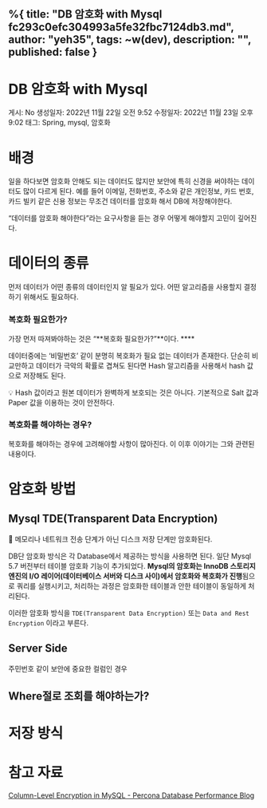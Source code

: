 %{
title: "DB 암호화 with Mysql fc293c0efc304993a5fe32fbc7124db3.md",
author: "yeh35",
tags: ~w(dev),
description: "",
published: false
}
---
# DB 암호화 with Mysql

게시: No
생성일자: 2022년 11월 22일 오전 9:52
수정일자: 2022년 11월 23일 오후 9:02
태그: Spring, mysql, 암호화

# 배경

일을 하다보면 암호화 안해도 되는 데이터도 많지만 보안에 특히 신경을 써야하는 데이터도 많이 다르게 된다. 예를 들어 이메일, 전화번호, 주소와 같은 개인정보, 카드 번호, 카드 빌키 같은 신용 정보는 무조건 데이터를 암호화 해서 DB에 저장해야한다.

“데이터를 암호화 해야한다”라는 요구사항을 듣는 경우 어떻게 해야할지 고민이 깊어진다.

# 데이터의 종류

먼저 데이터가 어떤 종류의 데이터인지 알 필요가 있다. 어떤 알고리즘을 사용할지 결정하기 위해서도 필요하다.

### **복호화 필요한가?**

가장 먼저 따져봐야하는 것은 “**복호화 필요한가?”**이다. ****

데이터중에는 ‘비밀번호’ 같이 분명히 복호화가 필요 없는 데이터가 존재한다.
단순히 비교만하고 데이터가 극악의 확률로 겹쳐도 된다면 Hash 알고리즘을 사용해서 hash 값으로 저장해도 된다. 

<aside>
💡 Hash 값이라고 원본 데이터가 완벽하게 보호되는 것은 아니다.
기본적으로 Salt 값과 Paper 값을 이용하는 것이 안전하다.

</aside>

### 복호화를 해야하는 경우?

복호화를 해야하는 경우에 고려해야할 사항이 많아진다.
이 이후 이야기는 그와 관련된 내용이다.

# 암호화 방법

## Mysql TDE(Transparent Data Encryption)

<aside>
📌 메모리나 네트워크 전송 단계가 아닌 디스크 저장 단계만 암호화된다.

</aside>

DB단 암호화 방식은 각 Database에서 제공하는 방식을 사용하면 된다.
일단 Mysql 5.7 버전부터 테이블 암호화 기능이 추가되었다.
**Mysql의 암호화는 InnoDB 스토리지 엔진의 I/O 레이어(데이터베이스 서버와 디스크 사이)에서 암호화와 복호화가 진행**됨으로 쿼리를 실행시키고, 처리하는 과정은 암호화한 테이블과 안한 테이블이 동일하게 처리된다.

이러한 암호화 방식을 `TDE(Transparent Data Encryption)` 또는 `Data and Rest Encryption` 이라고 부른다.

## Server Side

주민번호 같이 보안에 중요한 컬럼인 경우 

## Where절로 조회를 해야하는가?

# 저장 방식

# 참고 자료

[Column-Level Encryption in MySQL - Percona Database Performance Blog](https://www.percona.com/blog/column-level-encryption-in-mysql/)